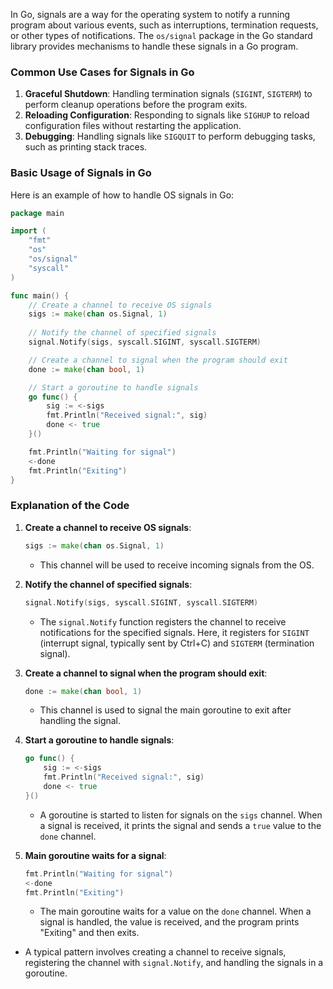 In Go, signals are a way for the operating system to notify a running program about various events, such as interruptions, termination requests, or other types of notifications. The `os/signal` package in the Go standard library provides mechanisms to handle these signals in a Go program.

### Common Use Cases for Signals in Go

1. **Graceful Shutdown**: Handling termination signals (`SIGINT`, `SIGTERM`) to perform cleanup operations before the program exits.
2. **Reloading Configuration**: Responding to signals like `SIGHUP` to reload configuration files without restarting the application.
3. **Debugging**: Handling signals like `SIGQUIT` to perform debugging tasks, such as printing stack traces.

### Basic Usage of Signals in Go

Here is an example of how to handle OS signals in Go:

```go
package main

import (
    "fmt"
    "os"
    "os/signal"
    "syscall"
)

func main() {
    // Create a channel to receive OS signals
    sigs := make(chan os.Signal, 1)
    
    // Notify the channel of specified signals
    signal.Notify(sigs, syscall.SIGINT, syscall.SIGTERM)

    // Create a channel to signal when the program should exit
    done := make(chan bool, 1)

    // Start a goroutine to handle signals
    go func() {
        sig := <-sigs
        fmt.Println("Received signal:", sig)
        done <- true
    }()

    fmt.Println("Waiting for signal")
    <-done
    fmt.Println("Exiting")
}
```

### Explanation of the Code

1. **Create a channel to receive OS signals**:
    ```go
    sigs := make(chan os.Signal, 1)
    ```
    - This channel will be used to receive incoming signals from the OS.

2. **Notify the channel of specified signals**:
    ```go
    signal.Notify(sigs, syscall.SIGINT, syscall.SIGTERM)
    ```
    - The `signal.Notify` function registers the channel to receive notifications for the specified signals. Here, it registers for `SIGINT` (interrupt signal, typically sent by Ctrl+C) and `SIGTERM` (termination signal).

4. **Create a channel to signal when the program should exit**:
    ```go
    done := make(chan bool, 1)
    ```
    - This channel is used to signal the main goroutine to exit after handling the signal.

5. **Start a goroutine to handle signals**:
    ```go
    go func() {
        sig := <-sigs
        fmt.Println("Received signal:", sig)
        done <- true
    }()
    ```
    - A goroutine is started to listen for signals on the `sigs` channel. When a signal is received, it prints the signal and sends a `true` value to the `done` channel.

6. **Main goroutine waits for a signal**:
    ```go
    fmt.Println("Waiting for signal")
    <-done
    fmt.Println("Exiting")
    ```
    - The main goroutine waits for a value on the `done` channel. When a signal is handled, the value is received, and the program prints "Exiting" and then exits.


- A typical pattern involves creating a channel to receive signals, registering the channel with `signal.Notify`, and handling the signals in a goroutine.
